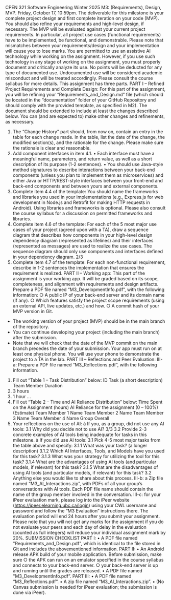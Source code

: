 CPEN 321 Software Engineering
Winter 2025
M3: (Requirements), Design, MVP. Friday, October 17, 10:59pm.
The deliverable for this milestone is your complete project design and first complete iteration on
your code (MVP). You should also refine your requirements and high-level design, if necessary.
The MVP will be evaluated against your current project requirements. In particular, all project use
cases (functional requirements) have to be implemented, be functional, and demonstrable. Please
note that mismatches between your requirements/design and your implementation will cause you
to lose marks.
You are permitted to use an assistive AI technology while working on the assignment. However,
if you use such technology in any stage of working on the assignment, you must properly document
and critically analyze its use. No points will be deducted for any type of documented use.
Undocumented use will be considered academic misconduct and will be treated accordingly.
Please consult the course syllabus for more details.
This assignment has three parts.
PART I – Refined Project Requirements and Complete Design: For this part of the assignment,
you will be refining your “Requirements_and_Design.md” file (which should be located in the
“documentation” folder of your GitHub Repository and should comply with the provided template,
as specified in M2).
The document should be extended to include at least the changes described below. You can (and
are expected to) make other changes and refinements, as necessary.
1. The “Change History” part should, from now on, contain an entry in the table for each
change made. In the table, list the date of the change, the modified section(s), and the
rationale for the change. Please make sure the rationale is clear and reasonable.
2. Add component interfaces in item 4.1.
• Each interface must have a meaningful name, parameters, and return value, as well as
a short description of its purpose (1-2 sentences).
• You should use Java-style method signatures to describe interactions between your
back-end components (unless you plan to implement them as microservices) and either
Java or HTTP/REST-style interfaces between your front-end and back-end components
and between yours and external components.
3. Complete item 4.4 of the template: You should name the frameworks and libraries you
used in your implementations (e.g., Express.js for web development in Node.js and Retrofit
for making HTTP requests in Android). Using libraries and frameworks is optional. Please
also consult the course syllabus for a discussion on permitted frameworks and libraries.
4. Complete item 4.6 of the template: For each of the 5 most major use cases of your project
(agreed upon with a TA), draw a sequence diagram that describes how components in your
high-level design dependency diagram (represented as lifelines) and their interfaces
(represented as messages) are used to realize the use cases. The sequence diagram should
only use components and interfaces defined in your dependency diagram.
2/3
5. Complete item 4.7 of the template: For each non-functional requirement, describe in 1-2
sentences the implementation that ensures the requirement is realized.
PART II – Working app: This part of the assignment is your working app. It will be graded based
on its scope, completeness, and alignment with requirements and design artifacts.
Prepare a PDF file named “M3_DevelopmentInfo.pdf”, with the following information:
○ A public IP of your back-end server and its domain name (if any).
○ Which features satisfy the project scope requirements (using an external API, live
updates, etc.) and how.
○ A commit hash of your MVP version in Git.
- The working version of your project (MVP) should be in the main branch of
the repository.
- You can continue developing your project (including the main branch) after the
submission.
- Note that we will check that the date of the MVP commit on the main branch
precedes the date of your submission.
Your app must run on at least one physical phone. You will use your phone to demonstrate the
project to a TA in the lab.
PART III – Reflections and Peer Evaluation:
III-a: Prepare a PDF file named “M3_Reflections.pdf”, with the following information.
1. Fill out “Table 1 – Task Distribution” below:
ID Task (a short description) Team Member Duration
1. 3 hours
2. 1 hour
...
2. Fill out “Table 2 – Time and AI Reliance Distribution” below:
Time Spent on the
Assignment (hours)
AI Reliance for the assignment
(0 – 100%) (Estimate)
Team Member 1 Name
Team Member 2 Name
Team Member 3 Name
Team Member 4 Name
Group Overall
3. Your reflections on the use of AI:
à If you, as a group, did not use any AI tools:
3.1 Why did you decide not to use AI?
3/3
3.2 Provide 2-3 concrete examples of AI tools being inadequate for tasks in this
milestone.
à If you did use AI tools:
3.1 Pick 4-5 most major tasks from the table above and specify:
3.1.1 What was your task? (a longer description)
3.1.2 Which AI Interfaces, Tools, and Models have you used for this task?
3.1.3 What was your strategy for utilizing the tool for this task?
3.1.4 What are the advantages of using AI tools (and particular models, if
relevant) for this task?
3.1.5 What are the disadvantages of using AI tools (and particular models, if
relevant) for this task?
3.2 Anything else you would like to share about this process.
III-b: a Zip file named “M3_AI_Interactions.zip”, with PDFs of all your group’s conversations
with AI tools. Each PDF file name should contain the name of the group member involved in the
conversation.
III-c: for your iPeer evaluation mark, please log into the iPeer website
(https://ipeer.elearning.ubc.ca/login) using your CWL username and password and follow the “M3
Evaluation” instructions there.
The evaluation period will end 24 hours after you submit your assignment. Please note that you
will not get any marks for the assignment if you do not evaluate your peers and each day of delay
in the evaluation (counted as full integers) will reduce your individual assignment mark by 20%.
SUBMISSION CHECKLIST
PART I:
• A PDF file named "Requirements_and_Design.pdf", which is identical to the file stored in
Git and includes the abovementioned information.
PART II:
• An Android release APK build of your mobile application. Before submission, make sure
○ the APK can run on an emulator specified in the course syllabus and connects to your
back-end server.
○ your back-end server is up and running until the grades are released.
• A PDF file named "M3_DevelopmentInfo.pdf”.
PART III:
• A PDF file named “M3_Reflections.pdf”.
• A zip file named “M3_AI_Interactions.zip”.
• (No Canvas submission is needed for iPeer evaluation; the submission is done via iPeer).